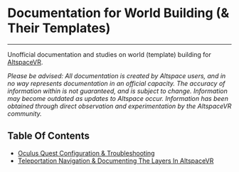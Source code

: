 # Documentation for World Building (& Their Templates)
****
Unofficial documentation and studies on world (template) building for [AltspaceVR](https://altvr.com).

_Please be advised: All documentation is created by Altspace users, and in no way represents documentation in an official capacity. The accuracy of information within is not guaranteed, and is subject to change. Information may become outdated as updates to Altspace occur. Information has been obtained through direct observation and experimentation by the AltspaceVR community._

## Table Of Contents
* [Oculus Quest Configuration & Troubleshooting](/Quest%20Configuration%20%26%20Troubleshooting.md)
* [Teleportation Navigation & Documenting The Layers In AltspaceVR](/World%20Layers.md)
